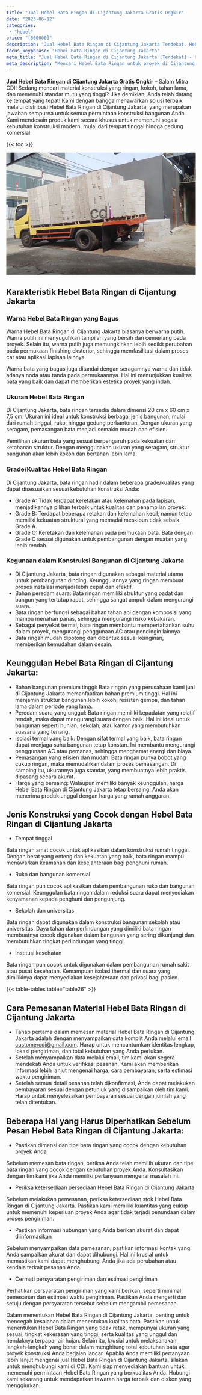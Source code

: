 ```yaml
---
title: "Jual Hebel Bata Ringan di Cijantung Jakarta Gratis Ongkir"
date: "2023-06-12"
categories:
 - "hebel"
price: "[560000]"
description: "Jual Hebel Bata Ringan di Cijantung Jakarta Terdekat. Hebel Bata Ringan ini sering digunakan dalam proyek pembangunan sebagai material dinding yang kokoh dan awet. Kontak kami untuk mendapatkan informasi lebih lanjut."
focus_keyphrase: "Hebel Bata Ringan di Cijantung Jakarta"
meta_title: "Jual Hebel Bata Ringan di Cijantung Jakarta [Terdekat] - CDI"
meta_description: "Mencari Hebel Bata Ringan untuk proyek di Cijantung Jakarta? Kami menawarkan Hebel Bata Ringan berkualitas untuk bahan bangunan dinding. Raih penawaran terbaik sekarang."
---
```


**Jual Hebel Bata Ringan di Cijantung Jakarta Gratis Ongkir** – Salam Mitra CDI! Sedang mencari material konstruksi yang ringan, kokoh, tahan lama, dan memenuhi standar mutu yang tinggi? Jika demikian, Anda telah datang ke tempat yang tepat! Kami dengan bangga menawarkan solusi terbaik melalui distribusi Hebel Bata Ringan di Cijantung Jakarta, yang merupakan jawaban sempurna untuk semua permintaan konstruksi bangunan Anda. Kami mendesain produk kami secara khusus untuk memenuhi segala kebutuhan konstruksi modern, mulai dari tempat tinggal hingga gedung komersial.

{{< toc >}}

![Jual Hebel Bata Ringan di Cijantung Jakarta Gratis Ongkir](/images/hebel/hebel-bataringan-21.jpg)

## Karakteristik Hebel Bata Ringan di Cijantung Jakarta

### Warna Hebel Bata Ringan yang Bagus

Warna Hebel Bata Ringan di Cijantung Jakarta biasanya berwarna putih. Warna putih ini menyuguhkan tampilan yang bersih dan cemerlang pada proyek. Selain itu, warna putih juga memungkinkan lebih sedikit perubahan pada permukaan finishing eksterior, sehingga memfasilitasi dalam proses cat atau aplikasi lapisan lainnya.

Warna bata yang bagus juga ditandai dengan seragamnya warna dan tidak adanya noda atau tanda pada permukaannya. Hal ini menunjukkan kualitas bata yang baik dan dapat memberikan estetika proyek yang indah.

### Ukuran Hebel Bata Ringan

Di Cijantung Jakarta, bata ringan tersedia dalam dimensi 20 cm x 60 cm x 7,5 cm. Ukuran ini ideal untuk konstruksi berbagai jenis bangunan, mulai dari rumah tinggal, ruko, hingga gedung perkantoran. Dengan ukuran yang seragam, pemasangan bata menjadi semakin mudah dan efisien.

Pemilihan ukuran bata yang sesuai berpengaruh pada kekuatan dan ketahanan struktur. Dengan menggunakan ukuran yang seragam, struktur bangunan akan lebih kokoh dan bertahan lebih lama.

### Grade/Kualitas Hebel Bata Ringan

Di Cijantung Jakarta, bata ringan hadir dalam beberapa grade/kualitas yang dapat disesuaikan sesuai kebutuhan konstruksi Anda:

*   Grade A: Tidak terdapat keretakan atau kelemahan pada lapisan, menjadikannya pilihan terbaik untuk kualitas dan penampilan proyek.
*   Grade B: Terdapat beberapa retakan dan kelemahan kecil, namun tetap memiliki kekuatan struktural yang memadai meskipun tidak sebaik Grade A.
*   Grade C: Keretakan dan kelemahan pada permukaan bata. Bata dengan Grade C sesuai digunakan untuk pembangunan dengan muatan yang lebih rendah.

### Kegunaan dalam Konstruksi Bangunan di Cijantung Jakarta

*   Di Cijantung Jakarta, bata ringan digunakan sebagai material utama untuk pembangunan dinding. Keunggulannya yang ringan membuat proses instalasi menjadi lebih cepat dan efektif.
*   Bahan peredam suara: Bata ringan memiliki struktur yang padat dan bangun yang tertutup rapat, sehingga sangat ampuh dalam mengurangi suara.
*   Bata ringan berfungsi sebagai bahan tahan api dengan komposisi yang mampu menahan panas, sehingga mengurangi risiko kebakaran.
*   Sebagai penyekat termal, bata ringan membantu mempertahankan suhu dalam proyek, mengurangi penggunaan AC atau pendingin lainnya.
*   Bata ringan mudah dipotong dan dibentuk sesuai keinginan, memberikan kemudahan dalam desain.

## Keunggulan Hebel Bata Ringan di Cijantung Jakarta:

*   Bahan bangunan premium tinggi: Bata ringan yang perusahaan kami jual di Cijantung Jakarta memanfaatkan bahan premium tinggi. Hal ini menjamin struktur bangunan lebih kokoh, resisten gempa, dan tahan lama dalam periode yang lama.
*   Peredam suara yang unggul: Bata ringan memiliki kepadatan yang relatif rendah, maka dapat mengurangi suara dengan baik. Hal ini ideal untuk bangunan seperti hunian, sekolah, atau kantor yang membutuhkan suasana yang tenang.
*   Isolasi termal yang baik: Dengan sifat termal yang baik, bata ringan dapat menjaga suhu bangunan tetap konstan. Ini membantu mengurangi penggunaan AC atau pemanas, sehingga menghemat energi dan biaya.
*   Pemasangan yang efisien dan mudah: Bata ringan punya bobot yang cukup ringan, maka memudahkan dalam proses pemasangan. Di samping itu, ukurannya juga standar, yang membuatnya lebih praktis dipasang secara akurat.
*   Harga yang bersaing: Walaupun memiliki banyak keunggulan, harga Hebel Bata Ringan di Cijantung Jakarta tetap bersaing. Anda akan menerima produk unggul dengan harga yang ramah anggaran.

## Jenis Konstruksi yang Cocok dengan Hebel Bata Ringan di Cijantung Jakarta

*   Tempat tinggal

Bata ringan amat cocok untuk aplikasikan dalam konstruksi rumah tinggal. Dengan berat yang enteng dan kekuatan yang baik, bata ringan mampu menawarkan keamanan dan kesejahteraan bagi penghuni rumah.
*   Ruko dan bangunan komersial

Bata ringan pun cocok aplikasikan dalam pembangunan ruko dan bangunan komersial. Keunggulan bata ringan dalam reduksi suara dapat menyediakan kenyamanan kepada penghuni dan pengunjung.
*   Sekolah dan universitas

Bata ringan dapat digunakan dalam konstruksi bangunan sekolah atau universitas. Daya tahan dan perlindungan yang dimiliki bata ringan membuatnya cocok digunakan dalam bangunan yang sering dikunjungi dan membutuhkan tingkat perlindungan yang tinggi.
*   Institusi kesehatan

Bata ringan pun cocok untuk digunakan dalam pembangunan rumah sakit atau pusat kesehatan. Kemampuan isolasi thermal dan suara yang dimilikinya dapat menyediakan kesejahteraan dan privasi bagi pasien.

{{< table-tables table="table26" >}}

## Cara Pemesanan Material Hebel Bata Ringan di Cijantung Jakarta

*   Tahap pertama dalam memesan material Hebel Bata Ringan di Cijantung Jakarta adalah dengan menyampaikan data komplit Anda melalui email customercdi@gmail.com. Harap untuk mencantumkan identitas lengkap, lokasi pengiriman, dan total kebutuhan yang Anda perlukan.
*   Setelah menyampaikan data melalui email, tim kami akan segera mendekati Anda untuk verifikasi pesanan. Kami akan memberikan informasi lebih lanjut mengenai harga, cara pembayaran, serta estimasi waktu pengiriman.
*   Setelah semua detail pesanan telah dikonfirmasi, Anda dapat melakukan pembayaran sesuai dengan petunjuk yang disampaikan oleh tim kami. Harap untuk menyelesaikan pembayaran sesuai dengan jumlah yang telah ditentukan.

## Beberapa Hal yang Harus Diperhatikan Sebelum Pesan Hebel Bata Ringan di Cijantung Jakarta:

*   Pastikan dimensi dan tipe bata ringan yang cocok dengan kebutuhan proyek Anda

Sebelum memesan bata ringan, periksa Anda telah memilih ukuran dan tipe bata ringan yang cocok dengan kebutuhan proyek Anda. Konsultasikan dengan tim kami jika Anda memiliki pertanyaan mengenai masalah ini.
*   Periksa ketersediaan persediaan Hebel Bata Ringan di Cijantung Jakarta

Sebelum melakukan pemesanan, periksa ketersediaan stok Hebel Bata Ringan di Cijantung Jakarta. Pastikan kami memiliki kuantitas yang cukup untuk memenuhi keperluan proyek Anda agar tidak terjadi penundaan dalam proses pengiriman.
*   Pastikan informasi hubungan yang Anda berikan akurat dan dapat diinformasikan

Sebelum menyampaikan data pemesanan, pastikan informasi kontak yang Anda sampaikan akurat dan dapat dihubungi. Hal ini krusial untuk memastikan kami dapat menghubungi Anda jika ada perubahan atau kendala terkait pesanan Anda.
*   Cermati persyaratan pengiriman dan estimasi pengiriman

Perhatikan persyaratan pengiriman yang kami berikan, seperti minimal pemesanan dan estimasi waktu pengiriman. Pastikan Anda mengerti dan setuju dengan persyaratan tersebut sebelum mengambil pemesanan.

Dalam menentukan Hebel Bata Ringan di Cijantung Jakarta, penting untuk mencegah kesalahan dalam menentukan kualitas bata. Pastikan untuk menentukan Hebel Bata Ringan yang tidak retak, mempunyai ukuran yang sesuai, tingkat kekerasan yang tinggi, serta kualitas yang unggul dan hendaknya terpapar air hujan. Selain itu, krusial untuk melaksanakan langkah-langkah yang benar dalam menghitung total kebutuhan bata agar proyek konstruksi Anda berjalan lancar. Apabila Anda memiliki pertanyaan lebih lanjut mengenai jual Hebel Bata Ringan di Cijantung Jakarta, silakan untuk menghubungi kami di CDI. Kami siap menyediakan bantuan untuk memenuhi permintaan Hebel Bata Ringan yang berkualitas Anda. Hubungi kami sekarang untuk mendapatkan tawaran harga terbaik dan diskon yang menggiurkan.